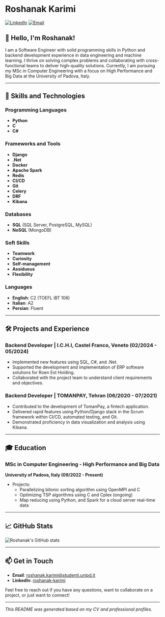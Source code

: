 # Roshanak Karimi

[![LinkedIn](https://img.shields.io/badge/LinkedIn-Profile-blue)](https://www.linkedin.com/in/roshanak-karimi/) 
[![Email](https://img.shields.io/badge/Email-roshanak.karimi@studenti.unipd.it-orange)](mailto:roshanak.karimi@studenti.unipd.it)

## 👋 Hello, I'm Roshanak!

I am a Software Engineer with solid programming skills in Python and backend development experience in data engineering and machine learning. I thrive on solving complex problems and collaborating with cross-functional teams to deliver high-quality solutions. Currently, I am pursuing my MSc in Computer Engineering with a focus on High Performance and Big Data at the University of Padova, Italy.

---

## 🚀 Skills and Technologies

### Programming Languages
- **Python**
- **C**
- **C#**

### Frameworks and Tools
- **Django**
- **.Net**
- **Docker**
- **Apache Spark**
- **Redis**
- **CI/CD**
- **Git**
- **Celery**
- **DRF**
- **Kibana**

### Databases
- **SQL** (SQL Server, PostgreSQL, MySQL)
- **NoSQL** (MongoDB)

### Soft Skills
- **Teamwork**
- **Curiosity**
- **Self-management**
- **Assiduous**
- **Flexibility**

### Languages
- **English**: C2 (TOEFL iBT 106)
- **Italian**: A2
- **Persian**: Fluent

---

## 🛠️ Projects and Experience

### Backend Developer | I.C.H.I, Castel Franco, Veneto (02/2024 - 05/2024)
- Implemented new features using SQL, C#, and .Net.
- Supported the development and implementation of ERP software solutions for Roen Est Holding.
- Collaborated with the project team to understand client requirements and objectives.

### Backend Developer | TOMANPAY, Tehran (06/2020 - 07/2021)
- Contributed to the development of TomanPay, a fintech application.
- Delivered rapid features using Python/Django stack in the Scrum framework within CI/CD, automated testing, and Git.
- Demonstrated proficiency in data visualization and analysis using Kibana.

---

## 🎓 Education

### MSc in Computer Engineering - High Performance and Big Data
**University of Padova, Italy (09/2022 - Present)**
- Projects:
  - Parallelizing bitonic sorting algorithm using OpenMPI and C
  - Optimizing TSP algorithms using C and Cplex (ongoing)
  - Map reducing using Python, and Spark for a cloud server real-time data

---

## 📈 GitHub Stats

![Roshanak's GitHub stats](https://github-readme-stats.vercel.app/api?username=roshanakkarimi&show_icons=true&theme=radical)

---

## 📫 Get in Touch

- **Email**: [roshanak.karimi@studenti.unipd.it](mailto:roshanak.karimi@studenti.unipd.it)
- **LinkedIn**: [roshanak-karimi](https://www.linkedin.com/in/roshanak-karimi/)

Feel free to reach out if you have any questions, want to collaborate on a project, or just want to connect!

---

*This README was generated based on my CV and professional profiles.*
